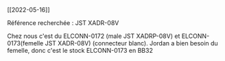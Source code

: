 [[2022-05-16]]

Référence recherchée : JST XADR-08V

Chez nous c'est du ELCONN-0172 (male JST XADRP-08V) et ELCONN-0173(femelle JST XADR-08V) (connecteur blanc).
Jordan a bien besoin du femelle, donc c'est le stock ELCONN-0173 en BB32
